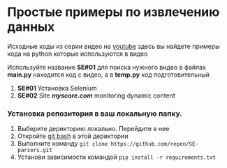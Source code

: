 # Простые примеры по извлечению данных

Исходные коды из серии видео на [youtube](https://www.youtube.com/channel/UCNN3bpPlWWUkUMB7gjcUFlw)
здесь вы найдете примеры кода на python которые используются в видео

Используйте название **SE#01** для поиска нужного видео
в файлах  **main.py** находится код с видео, а в **temp.py** код подготовительный

1. **SE#01** Установка Selenium
2. **SE#02** Site ***myscore.com*** monitoring dynamic content

### Установка репозитория в ваш локальную папку. 
1. Выберите дерикторию локально. Перейдите в нее
2. Откройте [git bash](https://gitforwindows.org/) в этой дериктории
3. Выполните команду  ```git clone https://github.com/repen/SE-parsers.git```
4. Установи зависимости командой ```pip install -r requirements.txt```
